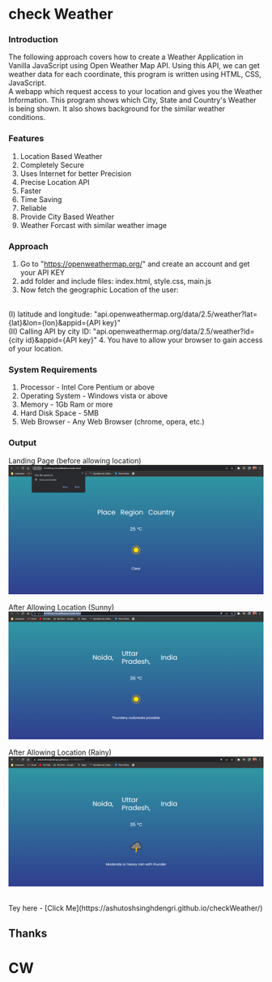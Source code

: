 # check Weather

### Introduction
 The following approach covers how to create a Weather Application in Vanilla JavaScript using Open Weather Map API. Using this API, we can get weather data for each coordinate, this program is written using HTML, CSS, JavaScript.
 <br/>
 A webapp which request access to your location and gives you the Weather Information. This program shows which City, State and Country's Weather is being shown. It also shows background for the similar weather conditions.

### Features
 1. Location Based Weather
 2. Completely Secure
 3. Uses Internet for better Precision
 4. Precise Location API
 5. Faster
 6. Time Saving
 7. Reliable
 8. Provide City Based Weather
 9. Weather Forcast with similar weather image
 
### Approach
 1. Go to "https://openweathermap.org/" and create an account and get your API KEY
 2. add folder and include files: index.html, style.css, main.js
 3. Now fetch the geographic Location of the user:
 <br>
 (I) latitude and longitude: "api.openweathermap.org/data/2.5/weather?lat={lat}&lon={lon}&appid={API key}"
 <br>
 (II) Calling API by city ID: "api.openweathermap.org/data/2.5/weather?id={city id}&appid={API key}"
 4. You have to allow your browser to gain access of your location.
 
### System Requirements
 1. Processor        - Intel Core Pentium or above
 2. Operating System - Windows vista or above
 3. Memory           - 1Gb Ram or more
 4. Hard Disk Space  - 5MB
 5. Web Browser      - Any Web Browser (chrome, opera, etc.)

### Output

Landing Page (before allowing location)
<br>
![Initial Stage](https://github.com/rrtutors/JS-Weather-App-on-Browser/blob/main/images/cw1.png)
<br>

After Allowing Location (Sunny)
<br>
![Initial Stage](https://github.com/rrtutors/JS-Weather-App-on-Browser/blob/main/images/cw2.png)
<br>

After Allowing Location (Rainy)
<br>
![Initial Stage](https://github.com/rrtutors/JS-Weather-App-on-Browser/blob/main/images/cw3.png)
<br>

<br>
Tey here - [Click Me](https://ashutoshsinghdengri.github.io/checkWeather/)

## Thanks
# CW